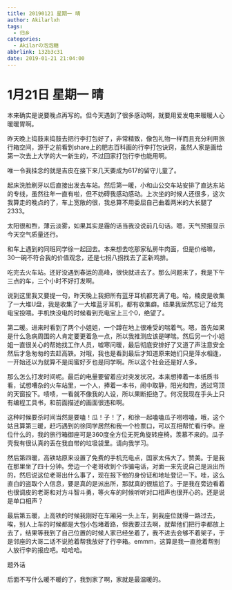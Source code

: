 ```yaml
---
title: 20190121 星期一 晴
author: Akilarlxh
tags:
  - 归乡
categories:
  - Akilarの泡泡糖
abbrlink: 132b3c31
date: 2019-01-21 21:04:00
---
```

# 1月21日 星期一 晴

本来确实是说要晚点再写的。但今天遇到了很多感动啊，就要用爱发电来暖暖人心暖暖胃啊。

昨天晚上捣鼓来捣鼓去把行李打包好了，非常精致，像包礼物一样而且充分利用旅行箱空间，源于之前看到share上的肥志百科画的行李打包诀窍，虽然人家是画给第一次去上大学的大一新生的，不过回家打包行李也能用啊。

唯一令我挂念的就是吉皮在接下来几天要成为617的留守儿童了。

起床洗脸刷牙以后直接出发去车站。然后第一暖，小和山公交车站安排了直达东站的专线，虽然往年一直有啦，但不妨碍我感动感动。上次坐的时候人还很多，这次我算走的晚点的了，车上宽敞的很，我总算不用委屈自己曲着两米的大长腿了2333。

太阳很和煦，薄云淡雾，如果其实是霾的话当我没说前几句话。嗯，天气预报显示今天空气质量还行。

和车上遇到的同班同学徐一起回去。本来想去吃那家私房牛肉面，但是价格嘛，30一碗不符合我的价值观念，还是七拐八拐找去了正新鸡排。

吃完去火车站。还好没遇到春运的高峰，很快就进去了。那么问题来了，我是下午三点的车，三个小时不好打发啊。

说到这里我又要提一句，昨天晚上我把所有蓝牙耳机都充满了电。哈，楠皮是收集了一大堆U盘，我是收集了一大堆蓝牙耳机，都有收集癖。结果我居然忘记了给充电宝投喂。手机快没电的时候看到充电宝上三个0，绝望了。

第二暖。进来时看到了两个小姐姐，一个蹲在地上很难受的喘着气。嗯，首先如果是什么急病周围的人肯定要更着急一点，所以我推测应该是哮喘。然后另一个小姐姐一直很关心的帮她找工作人员，嘘寒问暖，最后彻底安排好了又道了声注意安全然后才急匆匆的去赶高铁。对哦，我也是看到最后才知道原来她们只是萍水相逢，一开始还以为就算不是闺蜜好歹也是同学啊。所以这个社会还是好人多。

那么怎么打发时间呢。最后的电量要留着应对突发状况，本来想捧着一本纸质书看，试想嘈杂的火车站里，一个人，捧着一本书，闹中取静，阳光和煦，透过穹顶的天窗投下。啧啧，一看就不像我的人设，所以果断拒绝了。何况我现在手头上只有编程工具书，和前面描述的画面很违和啊。

这种时候要杀时间当然是要嗑！瓜！子！了，和徐一起嗑嗑瓜子唠唠嗑，哦，这个姑且算第三暖，赶巧遇到的徐同学居然和我一个检票口，可以互相帮忙看行李。座位什么的，我的旅行箱御座可是360度全方位无死角旋转座椅。羡慕不来的。瓜子壳我有很认真的丢在我自带的垃圾袋里。请向我学习。

然后第四暖，高铁站原来设置了免费的手机充电点，国家太伟大了。赞美。于是我在那里坐了四十分钟。旁边一个老哥收到个诈骗电话，对面一来先说自己是派出所的，然后说这位老哥出什么事了，现在报下他的身份证和地址登记一下。哇，这么直白的盗取个人信息，要是真的是派出所，那就真的很尴尬了。于是我在旁边看着也很调皮的老哥和对方斗智斗勇，等火车的时候听听对口相声也很开心的。还是说是单口相声？

最后第五暖，上高铁的时候我刚好在车厢另一头上车，到我座位就得一路过去，唉，别人上车的时候都是大包小包堵着路，但我要过去啊，就帮他们把行李都放上去了，结果等我到了自己位置的时候人家已经坐着了，我不进去会够不着架子，于是邻座的大哥二话不说抢着帮我放好了行李箱。emmm，这算是我一直抢着帮别人放行李的报应吧。哈哈哈。

题外话

后面不写什么暖不暖的了，我到家了啊，家就是最温暖的。